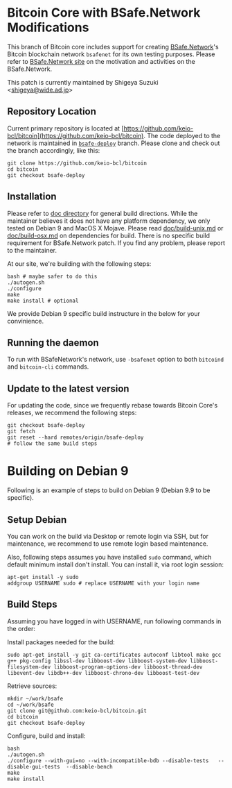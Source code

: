Bitcoin Core with BSafe.Network Modifications
=============================================

This branch of Bitcoin core includes support for creating
[BSafe.Network](https://bsafe.network/)'s Bitcoin blockchain
network `bsafenet` for its own testing purposes. Please refer to
[BSafe.Network site](https://bsafe.network/) on the motivation and
activities on the BSafe.Network.

This patch is currently maintained by Shigeya Suzuki <<shigeya@wide.ad.jp>>


Repository Location
-------------------

Current primary repository is located at
[https://github.com/keio-bcl/bitcoin](https://github.com/keio-bcl/bitcoin).
The code deployed to the network is maintained in
[`bsafe-deploy`](https://github.com/keio-bcl/bitcoin/tree/bsafe-deploy)
branch. Please clone and check out the branch accordingly, like this:

    git clone https://github.com/keio-bcl/bitcoin
    cd bitcoin
    git checkout bsafe-deploy


Installation
------------

Please refer to [doc directory](doc) for general build
directions. While the maintainer believes it does not have any
platform dependency, we only tested on Debian 9 and MacOS X Mojave.
Please read [doc/build-unix.md](doc/build-unix.md) or
[doc/build-osx.md](doc/build-osx.md) on dependencies for build. There
is no specific build requirement for BSafe.Network patch.  If you
find any problem, please report to the maintainer.

At our site, we're building with the following steps:

    bash # maybe safer to do this
    ./autogen.sh
    ./configure
    make
    make install # optional

We provide Debian 9 specific build instructure in the below for your convinience.


Running the daemon
------------------

To run with BSafeNetwork's network, use `-bsafenet` option to both
`bitcoind` and `bitcoin-cli` commands.


Update to the latest version
----------------------------

For updating the code, since we frequently rebase towards Bitcoin
Core's releases, we recommend the following steps:

    git checkout bsafe-deploy
    git fetch
    git reset --hard remotes/origin/bsafe-deploy
    # follow the same build steps

Building on Debian 9
====================

Following is an example of steps to build on Debian 9 (Debian 9.9 to be specific).

Setup Debian
------------
 You can work on the build via Desktop or remote login via SSH, but for maintenance, we recommend to use remote login based maintenance.

Also, following steps assumes you have installed `sudo` command, which default minimum install don't install. You can install it, via root login session:

    apt-get install -y sudo
    addgroup USERNAME sudo # replace USERNAME with your login name

Build Steps
-----------
Assuming you have logged in with USERNAME, run following commands in the order:

Install packages needed for the build:

    sudo apt-get install -y git ca-certificates autoconf libtool make gcc g++ pkg-config libssl-dev libboost-dev libboost-system-dev libboost-filesystem-dev libboost-program-options-dev libboost-thread-dev libevent-dev libdb++-dev libboost-chrono-dev libboost-test-dev

Retrieve sources:

    mkdir ~/work/bsafe
    cd ~/work/bsafe
    git clone git@github.com:keio-bcl/bitcoin.git
    cd bitcoin
    git checkout bsafe-deploy

Configure, build and install:

    bash
    ./autogen.sh
    ./configure --with-gui=no --with-incompatible-bdb --disable-tests   --disable-gui-tests  --disable-bench
    make
    make install
